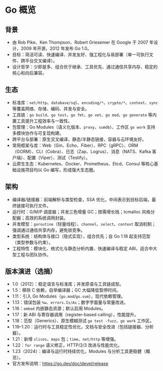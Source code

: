 # Go 概览

## 背景
- 由 Rob Pike、Ken Thompson、Robert Griesemer 在 Google 于 2007 年设计，2009 年开源，2012 年发布 Go 1.0。
- 目标：简洁可读、快速编译、并发友好、强工程化与易部署（单一可执行文件、跨平台交叉编译）。
- 设计哲学：少即是多、组合优于继承、工具优先、通过通信共享内存、稳定的核心和向后兼容。

## 生态
- 标准库：`net/http`、`database/sql`、`encoding/*`、`crypto/*`、`context`、`sync` 等覆盖网络、存储、编码、并发与安全。
- 工具链：`go build`、`go test`、`go fmt`、`go vet`、`go mod`、`go generate` 等内置工具提升工程效率与一致性。
- 包管理：Go Modules（语义化版本、`proxy`、`sumdb`）、工作区 `go work` 支持多模块协作与可复现构建。
- 跨平台与部署：原生交叉编译，静态/半静态链接，容器与云环境友好。
- 常用框架与库：Web（Gin、Echo、Fiber）、RPC（gRPC）、ORM（GORM）、CLI（Cobra）、日志（Zap、Logrus）、消息（NATS、Kafka 客户端）、配置（Viper）、测试（Testify）。
- 云原生生态：Kubernetes、Docker、Prometheus、Etcd、Consul 等核心基础设施项目均以 Go 编写，形成强大生态圈。

## 架构
- 编译器/链接器：前端解析与类型检查，SSA 优化，中间表示到目标后端，最终链接可执行文件。
- 运行时：G/M/P 调度器；并发三色增量 GC；按需增长栈；tcmalloc 风格分配器；高效的系统调用封装。
- 并发模型：`goroutine`（轻量线程）、`channel`、`select`、`context` 取消机制；强调通过通信共享内存，避免锁竞争。
- 类型系统：结构体与接口（隐式实现），组合优先；自 Go 1.18 起支持范型（类型参数与约束）。
- 工程特性：模块化、格式化与静态分析内置、快速编译与稳定 ABI，适合中大型工程与团队协作。

## 版本演进（选摘）
- 1.0（2012）：稳定语言与标准库；并发原语与工具链成型。
- 1.5：移除 C 依赖，自举编译器；GC 大幅降低暂停时间。
- 1.11：引入 Go Modules（`go.mod`/`go.sum`），现代依赖管理。
- 1.13：错误包装 `%w`、`errors.Is/As`；数字字面量与常量改进。
- 1.16：`embed` 内嵌静态资源；默认启用 Modules。
- 1.17：新 ABI 与寄存器调用（register-based calling），性能提升。
- 1.18：范型（Generics）、原生模糊测试 `go test -fuzz`、`go work` 工作区。
- 1.19–1.20：运行时与工具稳定性优化，文档与安全改进（包括链接器、分析器）。
- 1.21：新增 `slices`、`maps` 包；`time`、`net/http` 等增强。
- 1.22：`for range` 语义修正，HTTP/2/3 改进与性能优化。
- 1.23（2024）：编译与运行时持续优化，Modules 与分析工具更稳健（概览）。
- 官方发布说明：https://go.dev/doc/devel/release
